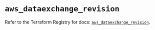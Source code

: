 # `aws_dataexchange_revision`

Refer to the Terraform Registry for docs: [`aws_dataexchange_revision`](https://registry.terraform.io/providers/hashicorp/aws/6.7.0/docs/resources/dataexchange_revision).
